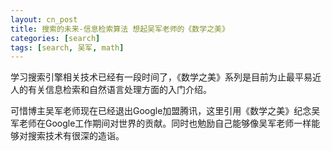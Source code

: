 ```yaml
---
layout: cn_post
title: 搜索的未来-信息检索算法 想起吴军老师的《数学之美》
categories: [search]
tags: [search, 吴军, math]
---
```


学习搜索引擎相关技术已经有一段时间了，《数学之美》系列是目前为止最平易近人的有关信息检索和自然语言处理方面的入门介绍。

可惜博主吴军老师现在已经退出Google加盟腾讯，这里引用《数学之美》纪念吴军老师在Google工作期间对世界的贡献。同时也勉励自己能够像吴军老师一样能够对搜索技术有很深的造诣。


